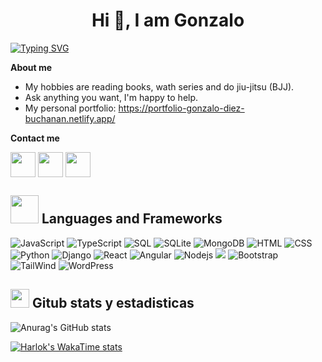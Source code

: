 <h1 align="center">Hi 👋, I am Gonzalo</h1>

[![Typing SVG](https://readme-typing-svg.herokuapp.com?font=Fira+Code&weight=500&pause=1000&color=39A7F7&background=FFFFFF&random=false&width=435&lines=Front+End+Web+Developer)](https://git.io/typing-svg)

**About me**
- My hobbies are reading books, wath series and do jiu-jitsu (BJJ).
- Ask anything you want, I'm happy to help.
- My personal portfolio: https://portfolio-gonzalo-diez-buchanan.netlify.app/

**Contact me**
<p align="left">
  <a href="https://www.linkedin.com/in/gdiezbuchanan/" target="blank"><img align="center" src="https://www.vectorlogo.zone/logos/linkedin/linkedin-icon.svg" height="40" width="40" /></a>
  <a href="https://www.instagram.com/gonzalodiezbuch/" targer="blank"><img align="center" src="https://www.vectorlogo.zone/logos/instagram/instagram-icon.svg" height="40" width="40" /></a>
  <a href="mailto:gonzalodiez97@gmail.com"><img align="center" src="https://www.vectorlogo.zone/logos/gmail/gmail-icon.svg" height="40" width="40" /></a>
</p>

## <img src="https://media.giphy.com/media/HwBlFQZFcAoUcPHZdX/giphy.gif" width="45px"> Languages ​​and Frameworks
<p>
  <img alt="JavaScript" src="https://img.shields.io/badge/JavaScript-F7DF1E?logo=javascript&logoColor=000&style=flat" />
  <img alt="TypeScript" src="https://shields.io/badge/TypeScript-3178C6?logo=TypeScript&logoColor=FFF&style=flat-square" />
  <img alt="SQL" src="https://custom-icon-badges.herokuapp.com/badge/SQL-025E8C.svg?logo=database&logoColor=white" />
  <img alt="SQLite" src="https://img.shields.io/badge/SQLite-blue?logo=sqlite&logoColor=white" />
  <img alt="MongoDB" src="https://img.shields.io/badge/-MongoDB-4DB33D?style=flat&logo=mongodb&logoColor=FFFFFF" />
  <img alt="HTML" src="https://img.shields.io/badge/HTML-14354C.svg?logo=html5&logoColor=black&color=orange" />
  <img alt="CSS" src="https://img.shields.io/badge/CSS3-1572B6?logo=css3&logoColor=fff&style=flat" />
  <img alt="Python" src="https://img.shields.io/badge/Python-14354C.svg?logo=python&logoColor=blue&color=yellow" />
  <img alt="Django" src="https://img.shields.io/badge/-Django-092E20?logo=Django&logoColor=white" />
  <img alt="React" src="https://img.shields.io/badge/-ReactJs-61DAFB?logo=react" />
  <img alt="Angular" src="https://img.shields.io/badge/-Angular-DD0031?style=flat-square&logo=angular&logoColor=white" />
  <img alt="Nodejs" src="https://img.shields.io/badge/Nodejs-14354C.svg?logo=node.js&logoColor=black&color=darkgreen" />
  <img alt"ExpressJS" src="https://img.shields.io/badge/Express.js-000000?logo=express&logoColor=fff&style=flat" />
  <img alt="Bootstrap" src="https://img.shields.io/badge/Bootstrap-14354C.svg?logo=bootstrap&logoColor=white&color=mediumpurple" />
  <img alt="TailWind" src="https://img.shields.io/badge/tailwindcss-0F172A?&logo=tailwindcss" />
  <img alt="WordPress" src="https://img.shields.io/badge/WordPress-21759B?logo=wordpress&logoColor=fff&style=flat" />
</p>

## <img src="https://media.giphy.com/media/iY8CRBdQXODJSCERIr/giphy.gif" width="30px"> Gitub stats y estadisticas


![Anurag's GitHub stats](https://github-readme-stats.vercel.app/api?username=Gonzalo-diez&theme=dark&show_icons=true)

[![Harlok's WakaTime stats](https://github-readme-stats.vercel.app/api/wakatime?username=Gonzalo-diez)](https://github.com/anuraghazra/github-readme-stats)
